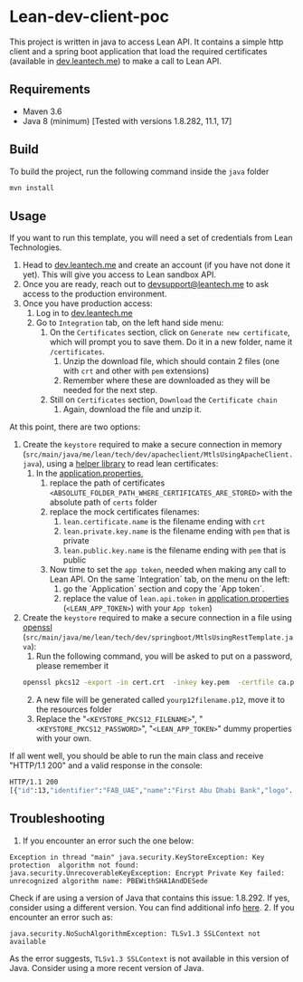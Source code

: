 
# Lean-dev-client-poc

This project is written in java to access Lean API. It contains a simple http client and a spring boot application that load the required certificates
(available in [dev.leantech.me](https://dev.leantech.me)) to make a call to Lean API.

## Requirements

* Maven 3.6
* Java 8 (minimum) [Tested with versions 1.8.282, 11.1, 17]

## Build

To build the project, run the following command inside the `java` folder
   ```bash
   mvn install
   ```

## Usage

If you want to run this template, you will need a set of credentials from Lean Technologies.
1. Head to [dev.leantech.me](https://dev.leantech.me) and create an account (if you have not done it yet). This will give you access to Lean sandbox API.
2. Once you are ready, reach out to [devsupport@leantech.me](mailto:devsupport@leantech.me) to ask access to the production environment.
3. Once you have production access:
   1. Log in to [dev.leantech.me](https://dev.leantech.me)
   2. Go to `Integration` tab, on the left hand side menu:
      1. On the `Certificates` section, click on `Generate new certificate`, which will prompt you to save them. Do it in a new folder, name it `/certificates`.
         1. Unzip the download file, which should contain 2 files (one with `crt` and other with `pem` extensions)
         2. Remember where these are downloaded as they will be needed for the next step.
      2. Still on `Certificates` section, `Download` the `Certificate chain`
         1. Again, download the file and unzip it.

At this point, there are two options:
1. Create the `keystore` required to make a secure connection in memory (`src/main/java/me/lean/tech/dev/apacheclient/MtlsUsingApacheClient.java`), using a [helper library](https://github.com/Hakky54/sslcontext-kickstart) to read lean certificates:
   1. In the [application.properties](src/main/resources/application.properties),
      1. replace the path of certificates `<ABSOLUTE_FOLDER_PATH_WHERE_CERTIFICATES_ARE_STORED>` with the absolute path of `certs` folder
      2. replace the mock certificates filenames:
         1. `lean.certificate.name` is the filename ending with `crt`
         2. `lean.private.key.name` is the filename ending with `pem` that is private
         3. `lean.public.key.name` is the filename ending with `pem` that is public
      3. Now time to set the `app token`, needed when making any call to Lean API. On the same ´Integration´ tab, on the menu on the left:
         1. go the ´Application´ section and copy the ´App token´.
         2. replace the value of `lean.api.token` in [application.properties](src/main/resources/application.properties) (`<LEAN_APP_TOKEN>`) with your `App token`)
2. Create the `keystore` required to make a secure connection in a file using [openssl](https://www.openssl.org/) (`src/main/java/me/lean/tech/dev/springboot/MtlsUsingRestTemplate.java`):
   1. Run the following command, you will be asked to put on a password, please remember it
   ```bash
   openssl pkcs12 -export -in cert.crt  -inkey key.pem  -certfile ca.pem -out yourp12filename.p12
   ```
   2. A new file will be generated called `yourp12filename.p12`, move it to the resources folder
   3. Replace the "`<KEYSTORE_PKCS12_FILENAME>`", "`<KEYSTORE_PKCS12_PASSWORD>`", "`<LEAN_APP_TOKEN>`" dummy properties with your own.

If all went well, you should be able to run the main class and receive "HTTP/1.1 200" and a valid response in the console:
   ```bash
   HTTP/1.1 200
   [{"id":13,"identifier":"FAB_UAE","name":"First Abu Dhabi Bank","logo"...
   ```

## Troubleshooting
1. If you encounter an error such the one below:
```
Exception in thread "main" java.security.KeyStoreException: Key protection  algorithm not found: java.security.UnrecoverableKeyException: Encrypt Private Key failed: unrecognized algorithm name: PBEWithSHA1AndDESede
```
Check if are using a version of Java that contains this issue: 1.8.292. If yes, consider using a different version. You can find additional info [here](https://bugs.openjdk.java.net/browse/JDK-8266279).
2. If you encounter an error such as:
```
java.security.NoSuchAlgorithmException: TLSv1.3 SSLContext not available
```
As the error suggests, `TLSv1.3 SSLContext` is not available in this version of Java. Consider using a more recent version of Java.
